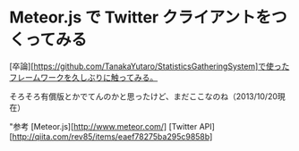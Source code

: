 # Meteor.js で Twitter クライアントをつくってみる

[卒論][https://github.com/TanakaYutaro/StatisticsGatheringSystem]で使ったフレームワークを久しぶりに触ってみる。

そろそろ有償版とかでてんのかと思ったけど、まだここなのね（2013/10/20現在）

"参考
[Meteor.js][http://www.meteor.com/]
[Twitter API][http://qiita.com/rev85/items/eaef78275ba295c9858b]

